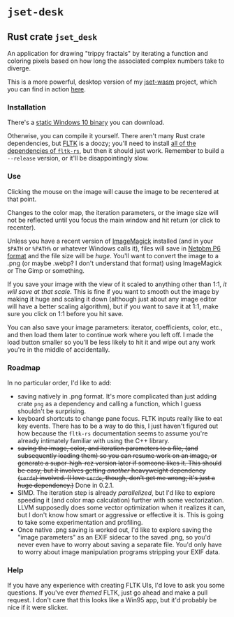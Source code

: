 # `jset-desk`
## Rust crate `jset_desk`
An application for drawing "trippy fractals" by iterating a function and
coloring pixels based on how long the associated complex numbers take to
diverge.

This is a more powerful, desktop version of my
[jset-wasm](https://github.com/d2718/jset-wasm) project, which you can
find in action [here](http://d2718.net/jset/).

### Installation

There's a [static Windows 10
binary](https://d2718.net/jset/jset_desk_win10.exe) you can download.

Otherwise, you can compile it yourself. There aren't many Rust crate
dependencies, but [FLTK](https://www.fltk.org/) is a doozy; you'll need
to install [all of the dependencies of
`fltk-rs`](https://docs.rs/fltk/latest/fltk/index.html#dependencies),
but then it should just work. Remember to build a `--release` version,
or it'll be disappointingly slow.

### Use

Clicking the mouse on the image will cause the image to be recentered at
that point.

Changes to the color map, the iteration parameters, or the image size
will not be reflected until you focus the main window and hit return (or
click to recenter).

Unless you have a recent version of
[ImageMagick](https://imagemagick.org/index.php) installed (and in your
`$PATH` or `%PATH%` or whatever Windows calls it), files will save in
[Netpbm P6 format](https://en.wikipedia.org/wiki/Netpbm) and the file
size will be _huge_. You'll want to convert the image to a .png (or maybe
.webp? I don't understand that format) using ImageMagick or The Gimp or
something.

If you save your image with the view of it scaled to anything other than
1:1, _it will save at that scale_. This is fine if you want to smooth out
the image by making it huge and scaling it down (although just about any
image editor will have a better scaling algorithm), but if you want to save
it at 1:1, make sure you click on 1:1 before you hit save.

You can also save your image parameters: iterator, coefficients, color, etc.,
and then load them later to continue work where you left off. I made the
load button smaller so you'll be less likely to hit it and wipe out any
work you're in the middle of accidentally.

### Roadmap

In no particular order, I'd like to add:

  * saving natively in .png format. It's more complicated than just adding
    crate `png` as a dependency and calling a function, which I guess
    shouldn't be surprising.
  * keyboard shortcuts to change pane focus. FLTK inputs really like to eat
    key events. There has to be a way to do this, I just haven't figured
    out how because the `fltk-rs` documentation seems to assume you're
    already intimately familiar with using the C++ library.
  * ~~saving the image, color, and iteration parameters to a file, (and
    subsequently loading them) so you can resume work on an image, or
    generate a super-high-rez version later if someone likes it. This should
    be easy, but it involves getting _another_ heavyweight dependency
    (`serde`) involved. (I love `serde`, though, don't get me wrong; it's
    just a huge dependency.)~~ Done in 0.2.1.
  * SIMD. The iteration step is already _parallelized_, but I'd like to
    explore speeding it (and color map calculation) further with some
    vectorization. LLVM supposedly does some vector optimization when it
    realizes it can, but I don't know how smart or aggressive or effective
    it is. This is going to take some experimentation and profiling.
  * Once native .png saving is worked out, I'd like to explore saving the
    "image parameters" as an EXIF sidecar to the saved .png, so you'd
    never even have to worry about saving a separate file. You'd only have
    to worry about image manipulation programs stripping your EXIF data.

### Help

If you have any experience with creating FLTK UIs, I'd love to ask you some
questions. If you've ever _themed_ FLTK, just go ahead and make a pull
request. I don't care that this looks like a Win95 app, but it'd probably
be nice if it were slicker.